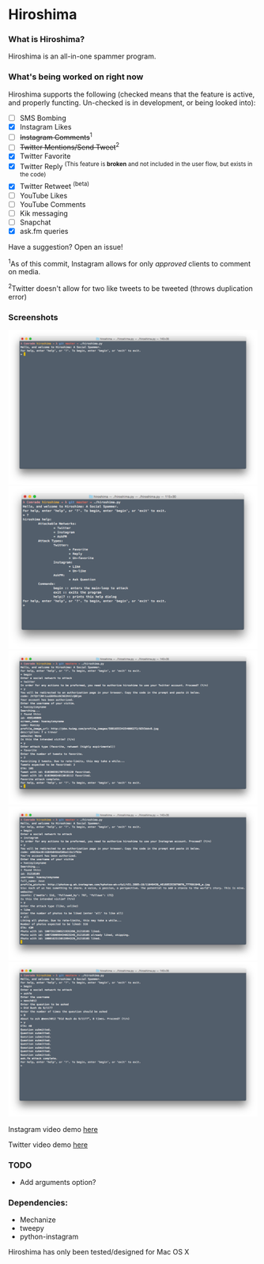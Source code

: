 # Hiroshima
### What is Hiroshima?
Hiroshima is an all-in-one spammer program.

### What's being worked on right now
Hiroshima supports the following (checked means that the feature is active, and properly functing. Un-checked is in development, or being looked into):

- [ ] SMS Bombing
- [x] Instagram Likes
- [ ] ~~Instagram Comments~~<sup>1</sup>
- [ ] ~~Twitter Mentions/Send Tweet~~<sup>2</sup>
- [x] Twitter Favorite
- [x] Twitter Reply <sup>(This feature is **broken** and not included in the user flow, but exists in the code)</sup>
- [x] Twitter Retweet <sup>(beta)</sup>
- [ ] YouTube Likes
- [ ] YouTube Comments
- [ ] Kik messaging
- [ ] Snapchat
- [x] ask.fm queries

Have a suggestion? Open an issue!

<sup>1</sup>As of this commit, Instagram allows for only *approved* clients to comment on media.

<sup>2</sup>Twitter doesn't allow for two like tweets to be tweeted (throws duplication error)

### Screenshots
![screenshot](screens/start-screen.png)
![screenshot](screens/help.png)
![screenshot](screens/twitter.png)
![screenshot](screens/instagram.png)
![screenshot](screens/askfm.png)

Instagram video demo [here](https://www.youtube.com/watch?v=-xFVXAt4lMY)

Twitter video demo [here](https://youtu.be/oP5qb-41n8c)

### TODO
* Add arguments option?


### Dependencies:
* Mechanize
* tweepy
* python-instagram

Hiroshima has only been tested/designed for Mac OS X
